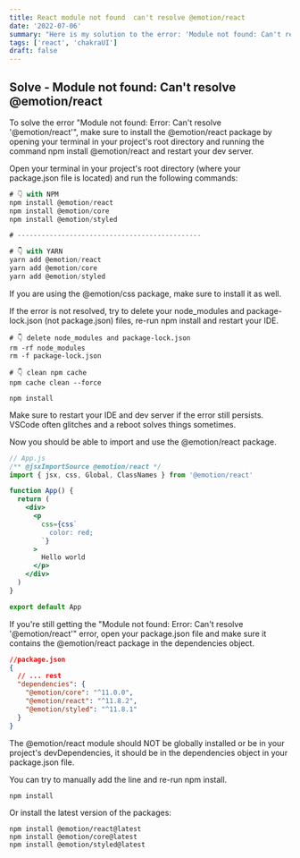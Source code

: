 ```yaml
---
title: React module not found  can't resolve @emotion/react
date: '2022-07-06'
summary: "Here is my solution to the error: 'Module not found: Can't resolve 'emotion-theming'"
tags: ['react', 'chakraUI']
draft: false
---
```


## Solve - Module not found: Can't resolve @emotion/react

To solve the error "Module not found: Error: Can't resolve '@emotion/react'", make sure to install the @emotion/react package by opening your terminal in your project's root directory and running the command npm install @emotion/react and restart your dev server.

Open your terminal in your project's root directory (where your package.json file is located) and run the following commands:

```js
# 👇️ with NPM
npm install @emotion/react
npm install @emotion/core
npm install @emotion/styled

# ----------------------------------------------

# 👇️ with YARN
yarn add @emotion/react
yarn add @emotion/core
yarn add @emotion/styled
```

If you are using the @emotion/css package, make sure to install it as well.

If the error is not resolved, try to delete your node_modules and package-lock.json (not package.json) files, re-run npm install and restart your IDE.

```shell
# 👇️ delete node_modules and package-lock.json
rm -rf node_modules
rm -f package-lock.json

# 👇️ clean npm cache
npm cache clean --force

npm install
```

Make sure to restart your IDE and dev server if the error still persists. VSCode often glitches and a reboot solves things sometimes.

Now you should be able to import and use the @emotion/react package.

```jsx
// App.js
/** @jsxImportSource @emotion/react */
import { jsx, css, Global, ClassNames } from '@emotion/react'

function App() {
  return (
    <div>
      <p
        css={css`
          color: red;
        `}
      >
        Hello world
      </p>
    </div>
  )
}

export default App
```

If you're still getting the "Module not found: Error: Can't resolve '@emotion/react'" error, open your package.json file and make sure it contains the @emotion/react package in the dependencies object.

```json
//package.json
{
  // ... rest
  "dependencies": {
    "@emotion/core": "^11.0.0",
    "@emotion/react": "^11.8.2",
    "@emotion/styled": "^11.8.1"
  }
}
```

The @emotion/react module should NOT be globally installed or be in your project's devDependencies, it should be in the dependencies object in your package.json file.

You can try to manually add the line and re-run npm install.

```shell
npm install
```

Or install the latest version of the packages:

```shell
npm install @emotion/react@latest
npm install @emotion/core@latest
npm install @emotion/styled@latest
```
